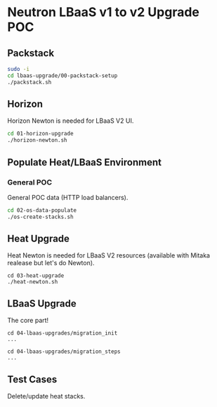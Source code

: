 # Neutron LBaaS v1 to v2 Upgrade POC

## Packstack

```bash
sudo -i
cd lbaas-upgrade/00-packstack-setup
./packstack.sh
```

## Horizon

Horizon Newton is needed for LBaaS V2 UI.

```bash
cd 01-horizon-upgrade
./horizon-newton.sh
```

## Populate Heat/LBaaS Environment

### General POC

General POC data (HTTP load balancers).

```bash
cd 02-os-data-populate
./os-create-stacks.sh
```

## Heat Upgrade

Heat Newton is needed for LBaaS V2 resources (available with Mitaka realease but let's do Newton).

```
cd 03-heat-upgrade
./heat-newton.sh
```

## LBaaS Upgrade

The core part!

```
cd 04-lbaas-upgrades/migration_init
...

cd 04-lbaas-upgrades/migration_steps
...
```

## Test Cases

Delete/update heat stacks.

